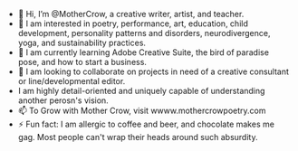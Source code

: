 - 👋 Hi, I’m @MotherCrow, a creative writer, artist, and teacher. 
- 👀 I am interested in poetry, performance, art, education, child development, personality patterns and disorders, neurodivergence, yoga, and sustainability practices.  
- 🌱 I am currently learning Adobe Creative Suite, the bird of paradise pose, and how to start a business.  
- 💞️ I am looking to collaborate on projects in need of a creative consultant or line/developmental editor.
- I am highly detail-oriented and uniquely capable of understanding another perosn's vision. 
- 📫 To Grow with Mother Crow, visit wwww.mothercrowpoetry.com
- ⚡ Fun fact: I am allergic to coffee and beer, and chocolate makes me gag. Most people can't wrap their heads around such absurdity.  

<!---
MotherCrow/MotherCrow is a ✨ special ✨ repository because its `README.md` (this file) appears on your GitHub profile.
You can click the Preview link to take a look at your changes.
--->
